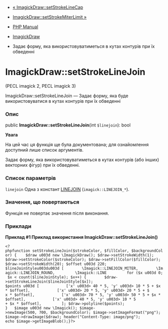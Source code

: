 - [« ImagickDraw::setStrokeLineCap](imagickdraw.setstrokelinecap.md)
- [ImagickDraw::setStrokeMiterLimit
»](imagickdraw.setstrokemiterlimit.md)

- [PHP Manual](index.md)
- [ImagickDraw](class.imagickdraw.md)
- Задає форму, яка використовуватиметься в кутах контурів при їх
обведенні

# ImagickDraw::setStrokeLineJoin

(PECL imagick 2, PECL imagick 3)

ImagickDraw::setStrokeLineJoin — Задає форму, яка буде
використовуватися в кутах контурів при їх обведенні

### Опис

public **ImagickDraw::setStrokeLineJoin**(int `$linejoin`): bool

**Увага**

На цей час ця функція ще була документована; для
ознайомлення доступний лише список аргументів.

Задає форму, яка використовуватиметься в кутах контурів (або інших)
векторних фігур) при їх обведенні.

### Список параметрів

`linejoin`
Одна з констант
[LINEJOIN](imagick.constants.md#imagick.constants.linejoin)
(`imagick::LINEJOIN_*`).

### Значення, що повертаються

Функція не повертає значення після виконання.

### Приклади

**Приклад #1 Приклад використання **ImagickDraw::setStrokeLineJoin()****

` <?phpfunction setStrokeLineJoin($strokeColor, $fillColor, $backgroundColor) {    $draw u003d new \ImagickDraw(); $draw->setStrokeWidth(1); $draw->setStrokeColor($strokeColor); $draw->setFillColor($fillColor); $draw->setStrokeWidth(20); $offset u003d 220; $lineJoinStyleu003du003d [        \Imagick::LINEJOIN_MITER,        \Imagick::LINEJOIN_ROUND,         \Imagick::LINE         for ($x u003d 0; $x < count($lineJoinStyle); $x++) {        $draw->setStrokeLineJoin($lineJoinStyle[$x]); $points u003d [            ['x' u003d> 40 * 5, 'y' u003d> 10 * 5 + $x * $offset],            ['x' u003d> 20 * 5, 'y' u003d> 20 * 5 + $ x * $offset],            ['x' u003d> 70 * 5, 'y' u003d> 50 * 5 + $x * $offset],            ['x' u003d> 40 * 5, 'y' u003d> 10 * 5 + $x * $offset],         ]; $draw->polyline($points); }   $image u003d new \Imagick(); $image->newImage(500, 700, $backgroundColor); $image->setImageFormat("png"); $image->drawImage($draw); header("Content-Type: image/png"); echo $image->getImageBlob();}?> `
